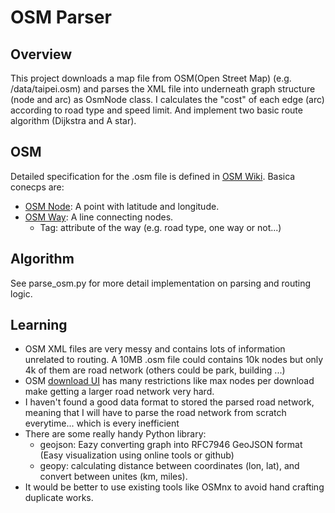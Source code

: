 # OSM Parser

## Overview

This project downloads a map file from OSM(Open Street Map) (e.g. /data/taipei.osm) and parses the
XML file into underneath graph structure (node and arc) as OsmNode class.
I calculates the "cost" of each edge (arc) according to road type and speed limit. And implement two basic route algorithm (Dijkstra and A star).

## OSM
Detailed specification for the .osm file is defined in [OSM Wiki](https://wiki.openstreetmap.org/wiki/Main_Page). Basica conecps are:
* [OSM Node](https://wiki.openstreetmap.org/wiki/Node): A point with latitude and longitude.
* [OSM Way](https://wiki.openstreetmap.org/wiki/Way): A line connecting nodes.
  * Tag: attribute of the way (e.g. road type, one way or not...)

## Algorithm
See parse_osm.py for more detail implementation on parsing and routing logic.

## Learning
* OSM XML files are very messy and contains lots of information unrelated to routing. A 10MB .osm file could contains 10k nodes but only 4k of them are road network (others could be park, building ...)
* OSM [download UI](https://www.openstreetmap.org/export) has many restrictions like max nodes per download make getting a larger road network very hard.
* I haven't found a good data format to stored the parsed road network, meaning that I will have to parse the road network from scratch everytime... which is every inefficient
* There are some really handy Python library:
  * geojson: Eazy converting graph into RFC7946 GeoJSON format (Easy visualization using online tools or github)
  * geopy: calculating distance between coordinates (lon, lat), and convert between unites (km, miles).
* It would be better to use existing tools like OSMnx to avoid hand crafting duplicate works.
